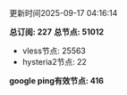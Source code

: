 更新时间2025-09-17 04:16:14

**总订阅: 227**
**总节点: 51012**
- vless节点: 25563
- hysteria2节点: 22

**google ping有效节点: 416**
